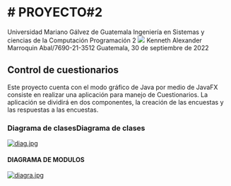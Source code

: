 # # PROYECTO#2
Universidad Mariano Gálvez de Guatemala
Ingeniería en Sistemas y ciencias de la Computación
Programación 2
![](https://umg.edu.gt/assets/umg.png)
Kenneth Alexander Marroquin Abal/7690-21-3512
Guatemala, 30 de septiembre de 2022

## Control de cuestionarios
Este proyecto cuenta con  el  modo  gráfico  de  Java  por 
medio de JavaFX 
   consiste  en  realizar  una  aplicación  para  manejo  de 
Cuestionarios. 
La  aplicación  se  dividirá  en  dos  componentes,  la  creación  de  las 
encuestas y las respuestas a las encuestas. 

### Diagrama de clasesDiagrama de clases

[![diag.jpg](https://i.postimg.cc/QxxrGSVm/diag.jpg)](https://postimg.cc/w3PrDXXR)
#### DIAGRAMA DE MODULOS
[![diagra.jpg](https://i.postimg.cc/Y9bb1Nk2/diagra.jpg)](https://postimg.cc/Kk3PbMRC)

